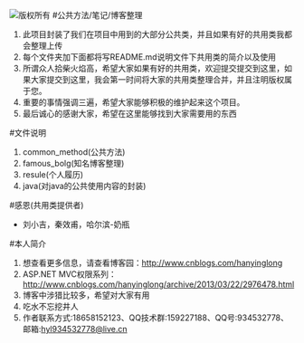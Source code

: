 ﻿![版权所有](http://pic.cnblogs.com/avatar/a359161.png?id=01220003)
#公共方法/笔记/博客整理
1. 此项目封装了我们在项目中用到的大部分公共类，并且如果有好的共用类我都会整理上传
2. 每个文件夹加下面都将写README.md说明文件下共用类的简介以及使用
3. 所谓众人拾柴火焰高，希望大家如果有好的共用类，欢迎提交提交到这里，如果大家提交到这里，我会第一时间将大家的共用类整理合并，并且注明版权属于您。
4. 重要的事情强调三遍，希望大家能够积极的维护起来这个项目。
5. 最后诚心的感谢大家，希望在这里能够找到大家需要用的东西

#文件说明
1. common_method(公共方法)
2. famous_bolg(知名博客整理)
3. resule(个人履历)
4. java(对java的公共使用内容的封装)

#感恩(共用类提供者)
* 刘小吉，秦效甫，哈尔滨-奶瓶

#本人简介
1. 想查看更多信息，请查看博客园：http://www.cnblogs.com/hanyinglong
2. ASP.NET MVC权限系列：http://www.cnblogs.com/hanyinglong/archive/2013/03/22/2976478.html
3. 博客中涉猎比较多，希望对大家有用
4. 吃水不忘挖井人
5. 作者联系方式:18658152123、QQ技术群:159227188、QQ号:934532778、邮箱:hyl934532778@live.cn